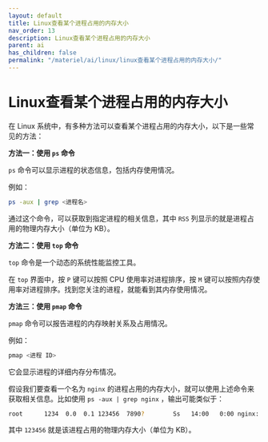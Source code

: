 ```yaml
---
layout: default
title: Linux查看某个进程占用的内存大小
nav_order: 13
description: Linux查看某个进程占用的内存大小
parent: ai
has_children: false
permalink: "/materiel/ai/linux/linux查看某个进程占用的内存大小/"
---
```


# Linux查看某个进程占用的内存大小

在 Linux 系统中，有多种方法可以查看某个进程占用的内存大小，以下是一些常见的方法：

**方法一：使用 `ps` 命令**

`ps` 命令可以显示进程的状态信息，包括内存使用情况。

例如：

```bash
ps -aux | grep <进程名>
```

通过这个命令，可以获取到指定进程的相关信息，其中 `RSS` 列显示的就是进程占用的物理内存大小（单位为 KB）。

**方法二：使用 `top` 命令**

`top` 命令是一个动态的系统性能监控工具。

在 `top` 界面中，按 `P` 键可以按照 CPU 使用率对进程排序，按 `M` 键可以按照内存使用率对进程排序。找到您关注的进程，就能看到其内存使用情况。

**方法三：使用 `pmap` 命令**

`pmap` 命令可以报告进程的内存映射关系及占用情况。

例如：

```bash
pmap <进程 ID>
```

它会显示进程的详细内存分布情况。

假设我们要查看一个名为 `nginx` 的进程占用的内存大小，就可以使用上述命令来获取相关信息。比如使用 `ps -aux | grep nginx` ，输出可能类似于：

```bash
root      1234  0.0  0.1 123456  7890?        Ss   14:00   0:00 nginx: master process /usr/sbin/nginx
```

其中 `123456` 就是该进程占用的物理内存大小（单位为 KB）。
